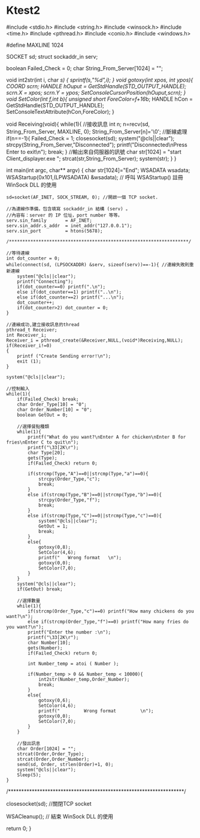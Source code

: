 # Ktest2

#include <stdio.h>
#include <string.h>
#include <winsock.h>
#include <time.h>
#include <pthread.h>
#include <conio.h>
#include <windows.h>

#define MAXLINE 1024

SOCKET        	sd;
struct sockaddr_in serv;

boolean Failed_Check = 0;
char String_From_Server[1024] = "";

void int2str(int i, char *s) {
    sprintf(s,"%d",i);
}
void gotoxy(int xpos, int ypos){
  COORD scrn;
  HANDLE hOuput = GetStdHandle(STD_OUTPUT_HANDLE);
  scrn.X = xpos; scrn.Y = ypos;
  SetConsoleCursorPosition(hOuput,scrn);
}
void SetColor(int f,int b){
    unsigned short ForeColor=f+16*b;
    HANDLE hCon = GetStdHandle(STD_OUTPUT_HANDLE);
    SetConsoleTextAttribute(hCon,ForeColor);
}

void Receiving(void){
    while(1){
        //接收訊息
        int n;
        n=recv(sd, String_From_Server, MAXLINE, 0);
        String_From_Server[n]='\0';
        //斷線處理
        if(n==-1){
            Failed_Check = 1;
            closesocket(sd);
            system("@cls||clear");
            strcpy(String_From_Server,"Disconnected");
            printf("Disconnected\nPress Enter to exit\n");
            break;
        }
        //輸出來自伺服器的訊號
        char str[1024] = "start Client_displayer.exe ";
        strcat(str,String_From_Server);
        system(str);
    }
}


int main(int argc, char** argv) {
    char  		str[1024]="End";
    WSADATA 		wsadata;
    WSAStartup(0x101,(LPWSADATA) &wsadata); // 呼叫 WSAStartup() 註冊 WinSock DLL 的使用

    sd=socket(AF_INET, SOCK_STREAM, 0); //開啟一個 TCP socket.

    //為連線作準備，包含填寫 sockaddr_in 結構 (serv) 。
    //內容有：server 的 IP 位址，port number 等等。
    serv.sin_family       = AF_INET;
    serv.sin_addr.s_addr  = inet_addr("127.0.0.1");
    serv.sin_port         = htons(5678);

    /*******************************************************************/

    //等待連線
    int dot_counter = 0;
    while(connect(sd, (LPSOCKADDR) &serv, sizeof(serv))==-1){ //連線失敗則重新連線
        system("@cls||clear");
        printf("Connecting");
        if(dot_counter==0) printf(".\n");
        else if(dot_counter==1) printf("..\n");
        else if(dot_counter==2) printf("...\n");
        dot_counter++;
        if(dot_counter>2) dot_counter = 0;
    }

    //連線成功,建立接收訊息的thread
    pthread_t Receiver;
    int Receiver_i;
    Receiver_i = pthread_create(&Receiver,NULL,(void*)Receiving,NULL);
    if(Receiver_i!=0)
	{
		printf ("Create Sending error!\n");
		exit (1);
	}

	system("@cls||clear");

	//控制輸入
    while(1){
        if(Failed_Check) break;
        char Order_Type[10] = "0";
        char Order_Number[10] = "0";
        boolean GetOut = 0;

        //選擇餐點種類
        while(1){
            printf("What do you want?\nEnter A for chicken\nEnter B for fries\nEnter C to quit\n");
            printf("\33[2K\r");
            char Type[20];
            gets(Type);
            if(Failed_Check) return 0;

            if(strcmp(Type,"A")==0||strcmp(Type,"a")==0){
                strcpy(Order_Type,"c");
                break;
            }
            else if(strcmp(Type,"B")==0||strcmp(Type,"b")==0){
                strcpy(Order_Type,"f");
                break;
            }
            else if(strcmp(Type,"C")==0||strcmp(Type,"c")==0){
                system("@cls||clear");
                GetOut = 1;
                break;
            }
            else{
                gotoxy(0,8);
                SetColor(4,6);
                printf("   Wrong format   \n");
                gotoxy(0,0);
                SetColor(7,0);
            }
        }
        system("@cls||clear");
        if(GetOut) break;

        //選擇數量
        while(1){
            if(strcmp(Order_Type,"c")==0) printf("How many chickens do you want?\n");
            else if(strcmp(Order_Type,"f")==0) printf("How many fries do you want?\n");
            printf("Enter the number :\n");
            printf("\33[2K\r");
            char Number[10];
            gets(Number);
            if(Failed_Check) return 0;

            int Number_temp = atoi ( Number );

            if(Number_temp > 0 && Number_temp < 10000){
                int2str(Number_temp,Order_Number);
                break;
            }
            else{
                gotoxy(0,6);
                SetColor(4,6);
                printf("         Wrong format         \n");
                gotoxy(0,0);
                SetColor(7,0);
            }
        }

        //發出訊息
        char Order[1024] = "";
        strcat(Order,Order_Type);
        strcat(Order,Order_Number);
        send(sd, Order, strlen(Order)+1, 0);
        system("@cls||clear");
        Sleep(5);
    }
   /*******************************************************************/

   closesocket(sd); //關閉TCP socket

   WSACleanup();  // 結束 WinSock DLL 的使用

   return 0;
}
